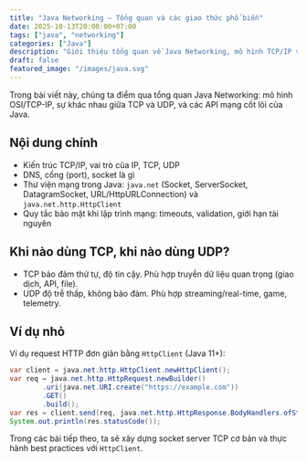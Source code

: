 ```yaml
---
title: "Java Networking – Tổng quan và các giao thức phổ biến"
date: 2025-10-13T20:00:00+07:00
tags: ["java", "networking"]
categories: ["Java"]
description: "Giới thiệu tổng quan về Java Networking, mô hình TCP/IP và cách Java hỗ trợ làm việc với mạng."
draft: false
featured_image: "/images/java.svg"
---
```


Trong bài viết này, chúng ta điểm qua tổng quan Java Networking: mô hình OSI/TCP-IP, sự khác nhau giữa TCP và UDP, và các API mạng cốt lõi của Java.

## Nội dung chính

- Kiến trúc TCP/IP, vai trò của IP, TCP, UDP
- DNS, cổng (port), socket là gì
- Thư viện mạng trong Java: `java.net` (Socket, ServerSocket, DatagramSocket, URL/HttpURLConnection) và `java.net.http.HttpClient`
- Quy tắc bảo mật khi lập trình mạng: timeouts, validation, giới hạn tài nguyên

## Khi nào dùng TCP, khi nào dùng UDP?

- TCP bảo đảm thứ tự, độ tin cậy. Phù hợp truyền dữ liệu quan trọng (giao dịch, API, file).
- UDP độ trễ thấp, không bảo đảm. Phù hợp streaming/real-time, game, telemetry.

## Ví dụ nhỏ

Ví dụ request HTTP đơn giản bằng `HttpClient` (Java 11+):

```java
var client = java.net.http.HttpClient.newHttpClient();
var req = java.net.http.HttpRequest.newBuilder()
        .uri(java.net.URI.create("https://example.com"))
        .GET()
        .build();
var res = client.send(req, java.net.http.HttpResponse.BodyHandlers.ofString());
System.out.println(res.statusCode());
```

Trong các bài tiếp theo, ta sẽ xây dựng socket server TCP cơ bản và thực hành best practices với `HttpClient`.


